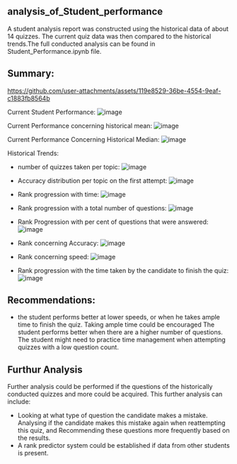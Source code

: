 ## analysis_of_Student_performance

A student analysis report was constructed using the historical data of about 14 quizzes. The current quiz data was then compared to the historical trends.The full conducted analysis can be found in Student_Performance.ipynb file.  

## Summary:



https://github.com/user-attachments/assets/119e8529-36be-4554-9eaf-c1883fb8564b



Current Student Performance:
![image](https://github.com/user-attachments/assets/b266b591-153a-4b57-89cd-1ae68908369a)


Current Performance concerning historical mean:
![image](https://github.com/user-attachments/assets/09c652c1-dc15-4648-be83-110aee68e83a)


Current Performance Concerning Historical Median:
![image](https://github.com/user-attachments/assets/d28cdf45-39f6-4d4d-9759-7034c28b101c)



Historical Trends:
- number of quizzes taken per topic:
  ![image](https://github.com/user-attachments/assets/4d54a201-abbc-4e5b-96ca-9a011f137623)


- Accuracy distribution per topic on the first attempt:
  ![image](https://github.com/user-attachments/assets/e6ea141d-0a8c-4a89-a846-9bf795e570e2)


- Rank progression with time:
![image](https://github.com/user-attachments/assets/55ec2d2b-7971-426d-9496-2ca47f98b8af)


- Rank progression with a total number of questions:
![image](https://github.com/user-attachments/assets/d2918d59-22bc-45a4-b6e8-bec8a3cabfd0)


- Rank Progression with per cent of questions that were answered:
![image](https://github.com/user-attachments/assets/4fb6a12f-7e0a-424a-b341-ef460ed2a8d6)


- Rank concerning Accuracy:
![image](https://github.com/user-attachments/assets/b8da1518-3d43-44e5-bc3d-c569e9bafb12)


- Rank concerning speed:
![image](https://github.com/user-attachments/assets/29a12133-b2ec-4433-be20-e953b80a871e)


- Rank progression with the time taken by the candidate to finish the quiz:
![image](https://github.com/user-attachments/assets/94f03cfa-7447-4c73-9185-e90d33435071)


## Recommendations:
- the student performs better at lower speeds, or when he takes ample time to finish the quiz. Taking ample time could be encouraged
The student performs better when there are a higher number of questions. The student might need to practice time management when attempting quizzes with a low question count.


## Furthur Analysis
Further analysis could be performed if the questions of the historically conducted quizzes and more could be acquired. This further analysis can include:
- Looking at what type of question the candidate makes a mistake. Analysing if the candidate makes this mistake again when reattempting this quiz, and Recommending these questions more frequently based on the results.
- A rank predictor system could be established if data from other students is present.




